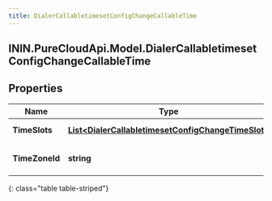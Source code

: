 ```yaml
---
title: DialerCallabletimesetConfigChangeCallableTime
---
```

## ININ.PureCloudApi.Model.DialerCallabletimesetConfigChangeCallableTime

## Properties

|Name | Type | Description | Notes|
|------------ | ------------- | ------------- | -------------|
| **TimeSlots** | [**List&lt;DialerCallabletimesetConfigChangeTimeSlot&gt;**](DialerCallabletimesetConfigChangeTimeSlot.html) | The time slots | [optional] |
| **TimeZoneId** | **string** | The ISO ID for the timezone | [optional] |
{: class="table table-striped"}


